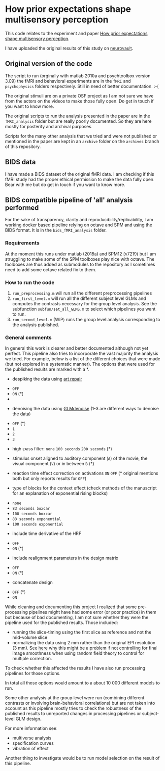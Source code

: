 # How prior expectations shape multisensory perception

This code relates to the experiment and paper [How prior expectations shape multisensory perception](10.1016/j.neuroimage.2015.09.045).

I have uploaded the original results of this study on [neurovault](https://neurovault.org/collections/4172/).

## Original version of the code
The script to run (orginally with matlab 2010a and psychtoolbox version 3.09) the fMRI and behavioral experiments are in the `fMRI` and `psychophysics` folders respectively. Still in need of better documentation. :-(

The original stimuli are on a private OSF project as I am not sure we have from the actors on the videos to make those fully open. Do get in touch if you want to know more.

The original scripts to run the analysis presented in the paper are in the `fMRI_analysis` folder but are really poorly documented. So they are here mostly for posterity and archival purposes.

Scripts for the many other analysis that we tried and were not published or mentioned in the paper are kept in an `archive` folder on the `archives` branch of this repository.

## BIDS data
I have made a BIDS dataset of the original fMRI data. I am checking if this fMRI study had the proper ethical permission to make the data fully open. Bear with me but do get in touch if you want to know more.

## BIDS compatible pipeline of 'all' analysis performed
For the sake of transparency, clarity and reproducibility/replicability, I am working docker based pipeline relying on octave and SPM and using the BIDS format. It is in the `bids_fMRI_analysis` folder.

### Requirements
At the moment this runs under matlab (2018a) and SPM12 (v7219) but I am struggling to make some of the SPM toolboxes play nice with octave. The toolboxes are thus added as submodules to the repository as I sometimes need to add some octave related fix to them.

### How to run the code
1.  `run_preprocessing.m` will run all the different preprocessing pipelines
2.  `run_first_level.m` will run all the different subject level GLMs and computes the contrasts necessary for the group level analysis. See the subfunction `subfun/set_all_GLMS.m` to select which pipelines you want to run.
3.  `run_second_level.m` (WIP) runs the group level analysis corresponding to the analysis published.

### General comments
In general this work is clearer and better documented although not yet perfect. This pipeline also tries to incorporate the vast majority the analysis we tried. For example, below is a list of the different choices that were made (but not explored in a systematic manner). The options that were used for the published results are marked with a \*.

*   despiking the data using [art repair](https://cibsr.stanford.edu/tools/human-brain-project/artrepair-software.html)
  -   `OFF`
  -   `ON` (\*)
  -

*   denoising the data using [GLMdenoise](http://kendrickkay.net/GLMdenoise/)  (1-3 are different ways to denoise the data)
  - `OFF` (\*)
  - `1`
  - `2`
  - `3`

*   high-pass filter:
`none`
`100 seconds`
`200 seconds` (\*)
*   stimulus onset aligned to
auditory component (`A`) of the movie,
the visual component (`V`)
or in between `B` (\*)

*   reaction time effect correction on activations
`ON`
`OFF` (\* original mentions both but only reports results for `OFF`)

*   type of blocks for the context effect (check methods of the manuscript for an explanation of exponential rising blocks)
  -  `none`
  -  `83 seconds boxcar`
  -  `100 seconds boxcar`
  -  `83 seconds exponential`
  -  `100 seconds exponential`

*   include time derivative of the HRF
  -  `OFF`
  -  `ON` (\*)

*   include realignment parameters in the design matrix
  -  `OFF`
  -  `ON` (\*)

*   concatenate design
  - `OFF` (\*)
  - `ON`

While cleaning and documenting this project I realized that some pre-processing pipelines might have had some error (or poor practice) in them but because of bad documenting, I am not sure whether they were the pipeline used for the published results. Those included:
-   running the slice-timing using the first slice as reference and not the mid-volume slice
-   normalizing the data using 2 mm rather than the original EPI resolution (3 mm). See [here](https://www.ncbi.nlm.nih.gov/pmc/articles/PMC5487467/) why this might be a problem if not controlling for final image smoothness when using random field theory to control for multiple correction.

To check whether this affected the results I have also run processing pipelines for those options.

In total all those options would amount to a about 10 000 different models to run.

Some other analysis at the group level were run (combining different contrasts or involving brain-behavioral correlations) but are not taken into account as this pipeline mostly tries to check the robustness of the published results to unreported changes in processing pipelines or subject-level GLM design.

For more information see:
-   multiverse analysis
-   specification curves
-   vibration of effect

Another thing to investigate would be to run model selection on the result of this pipeline.
